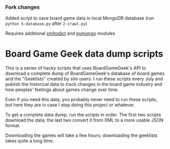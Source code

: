 ### Fork changes

Added script to save board game data in local MongoDB database (run `python 5-database.py` after `2-crawl.py`)

Requires additional [xmltodict](https://github.com/martinblech/xmltodict) and [pymongo](https://api.mongodb.com/python/current/) modules

Board Game Geek data dump scripts
=================================

This is a series of hacky scripts that uses BoardGameGeek's API to
download a complete dump of BoardGameGeek's database of board games
and the "Geeklists" created by site users. I run these scripts every
July and publish the historical data to track changes in the board
game industry and how peoples' feelings about games change over time.

Even if you need this data, you probably never need to run these
scripts, but here they are in case I stop doing this project or
whatever.

To get a complete data dump, run the scripts in order. The first two
scripts download the data; the last two convert it from XML to a more
usable JSON format.

Downloading the games will take a few hours; downloading the geeklists
takes quite a long time.
